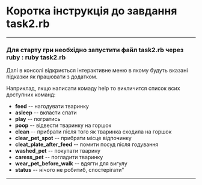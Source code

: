 # Коротка інструкція до завдання task2.rb
***

### Для старту гри необхідно запустити файл task2.rb через ruby : ruby task2.rb
Далі в консолі відкриється інтерактивне меню в якому будуть вказані підказки як працювати з додатком.

Наприклад, якщо написати комаду help то викличится список всих доступних команд:

* __feed__ -- нагодувати тваринку
* __asleep__ -- вкласти спати
* __play__ -- погратись
* __poop__ -- відвести тваринку на горшок
* __clean__ -- прибрати після того як тваринка сходила на горшок
* __clear_pet_spot__ -- прибрати місце відпочинку
* __cleat_plate_after_feed__ -- помити посуд після годування
* __washed_pet__ -- покупати тварину
* __caress_pet__ -- погладити тваринку
* __wear_pet_before_walk__ -- вдягти для вигулу
* __status__ -- нічого не робитиб, спостерігати"

***
